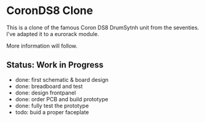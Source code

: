 # CoronDS8 Clone

This is a clone of the famous Coron DS8 DrumSytnh unit from the seventies. I've adapted it to
a eurorack module.

More information will follow.

## Status: Work in Progress

- done: first schematic & board design
- done: breadboard and test
- done: design frontpanel
- done: order PCB and build prototype
- done: fully test the prototype
- todo: buid a proper faceplate